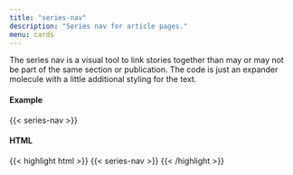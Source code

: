 ```yaml
---
title: "series-nav"
description: "Series nav for article pages."
menu: cards
---
```


The series nav is a visual tool to link stories together than may or may not be part of the same section or publication. The code is just an expander molecule with a little additional styling for the text.

#### Example
{{< series-nav >}}

#### HTML
{{< highlight html >}}
{{< series-nav >}}
{{< /highlight >}}
